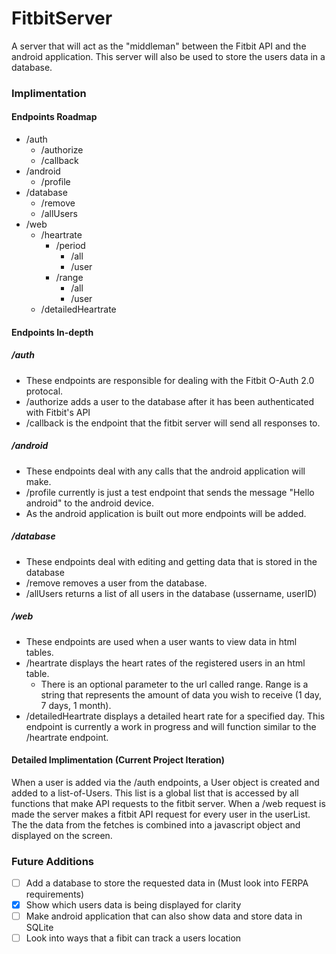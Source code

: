 # FitbitServer
 A server that will act as the "middleman" between the Fitbit API and the android application. This server will also be used to store the users data in a database.
 
 
 ### Implimentation
 #### Endpoints Roadmap
 - /auth
   - /authorize
   - /callback
 - /android
   - /profile
 - /database
   - /remove
   - /allUsers
 - /web
   - /heartrate
      - /period
         - /all
         - /user
      - /range
         - /all
         - /user
   - /detailedHeartrate
 
 #### Endpoints In-depth
 ##### /auth
 - These endpoints are responsible for dealing with the Fitbit O-Auth 2.0 protocal.
 - /authorize adds a user to the database after it has been authenticated with Fitbit's API
 - /callback is the endpoint that the fitbit server will send all responses to.
 
 
 ##### /android
 - These endpoints deal with any calls that the android application will make.
 - /profile currently is just a test endpoint that sends the message "Hello android" to the android device.
 - As the android application is built out more endpoints will be added.
 
 ##### /database
 - These endpoints deal with editing and getting data that is stored in the database
 - /remove removes a user from the database.
 - /allUsers returns a list of all users in the database (ussername, userID)
 
 ##### /web
 - These endpoints are used when a user wants to view data in html tables.
 - /heartrate displays the heart rates of the registered users in an html table.
   - There is an optional parameter to the url called range. Range is a string that represents the amount of data you wish to receive (1 day, 7 days, 1 month).
- /detailedHeartrate displays a detailed heart rate for a specified day. This endpoint is currently a work in progress and will function similar to the /heartrate endpoint.



#### Detailed Implimentation (Current Project Iteration)
When a user is added via the /auth endpoints, a User object is created and added to a list-of-Users. This list is a global list that is accessed by all functions that make API requests to the fitbit server. When a /web request is made the server makes a fitbit API request for every user in the userList. The the data from the fetches is combined into a javascript object and displayed on the screen.


### Future Additions
- [ ] Add a database to store the requested data in (Must look into FERPA requirements)
- [X] Show which users data is being displayed for clarity
- [ ] Make android application that can also show data and store data in SQLite
- [ ] Look into ways that a fibit can track a users location
